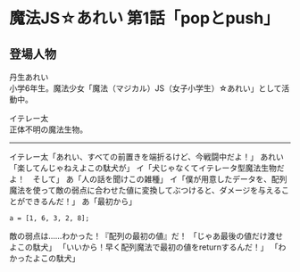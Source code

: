# 魔法JS☆あれい 第1話「popとpush」

## 登場人物

丹生あれい  
小学6年生。魔法少女「魔法（マジカル）JS（女子小学生）☆あれい」として活動中。

イテレー太  
正体不明の魔法生物。

----
イテレー太「あれい、すべての前置きを端折るけど、今戦闘中だよ！」
あれい「楽してんじゃねえよこの駄犬が」
イ「犬じゃなくてイテレータ型魔法生物だよ！　そして」
あ「人の話を聞けこの雑種」
イ「僕が用意したデータを、配列魔法を使って敵の弱点に合わせた値に変換してぶつけると、ダメージを与えることができるんだ！」
あ「最初から」

`a = [1, 6, 3, 2, 8];`

敵の弱点は……わかった！『配列の最初の値』だ！
「じゃあ最後の値だけ渡せよこの駄犬」
「いいから！早く配列魔法で最初の値をreturnするんだ！」
「わかったよこの駄犬」


<!--stackedit_data:
eyJoaXN0b3J5IjpbMTI1OTE1NDM0MywtMTgxNTE0OTg3Ml19
-->